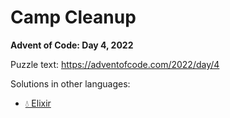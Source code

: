 # Camp Cleanup

**Advent of Code: Day 4, 2022**

Puzzle text: <https://adventofcode.com/2022/day/4>

Solutions in other languages:

- [💧 Elixir](../../../elixir/lib/2022/04_camp_cleanup)
